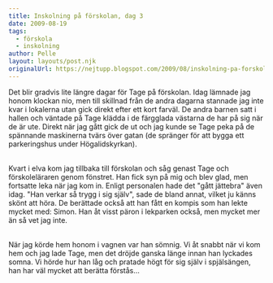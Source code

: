 ```yaml
---
title: Inskolning på förskolan, dag 3
date: 2009-08-19
tags: 
  - förskola
  - inskolning	
author: Pelle
layout: layouts/post.njk
originalUrl: https://nejtupp.blogspot.com/2009/08/inskolning-pa-forskolan-dag-3.html
---
```


Det blir gradvis lite längre dagar för Tage på förskolan. Idag lämnade jag honom klockan nio, men till skillnad från de andra dagarna stannade jag inte kvar i lokalerna utan gick direkt efter ett kort farväl. De andra barnen satt i hallen och väntade på Tage klädda i de färgglada västarna de har på sig när de är ute. Direkt när jag gått gick de ut och jag kunde se Tage peka på de spännande maskinerna tvärs över gatan (de spränger för att bygga ett parkeringshus under Högalidskyrkan).
<br><br>

Kvart i elva kom jag tillbaka till förskolan och såg genast Tage och förskoleläraren genom fönstret. Han fick syn på mig och blev glad, men fortsatte leka när jag kom in. Enligt personalen hade det "gått jättebra" även idag. "Han verkar så trygg i sig själv", sade de bland annat, vilket ju känns skönt att höra. De berättade också att han fått en kompis som han lekte mycket med: Simon. Han åt visst päron i lekparken också, men mycket mer än så vet jag inte.
<br><br>

När jag körde hem honom i vagnen var han sömnig. Vi åt snabbt när vi kom hem och jag lade Tage, men det dröjde ganska länge innan han lyckades somna. Vi hörde hur han låg och pratade högt för sig själv i spjälsängen, han har väl mycket att berätta förstås...
